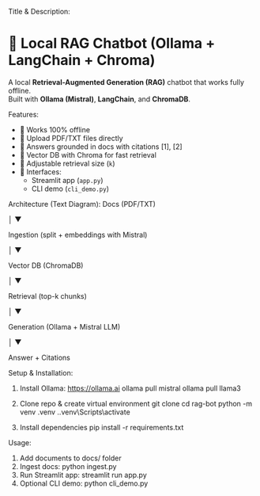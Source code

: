 Title & Description:
# 📄 Local RAG Chatbot (Ollama + LangChain + Chroma)
A local **Retrieval-Augmented Generation (RAG)** chatbot that works fully offline.  
Built with **Ollama (Mistral)**, **LangChain**, and **ChromaDB**.

Features:
- 🔹 Works 100% offline
- 🔹 Upload PDF/TXT files directly
- 🔹 Answers grounded in docs with citations [1], [2]
- 🔹 Vector DB with Chroma for fast retrieval
- 🔹 Adjustable retrieval size (`k`)
- 🔹 Interfaces:
  - Streamlit app (`app.py`)
  - CLI demo (`cli_demo.py`)

Architecture (Text Diagram):
Docs (PDF/TXT)

   │
   ▼
   
Ingestion (split + embeddings with Mistral)
   
   │
   ▼
   
Vector DB (ChromaDB)
   
   │
   ▼
   
Retrieval (top-k chunks)
   
   │
   ▼
   
Generation (Ollama + Mistral LLM)
   
   │
   ▼
   
Answer + Citations

Setup & Installation:
1. Install Ollama: https://ollama.ai
   ollama pull mistral
   ollama pull llama3

2. Clone repo & create virtual environment
   git clone <your-repo-url>
   cd rag-bot
   python -m venv .venv
   .\.venv\Scripts\activate

3. Install dependencies
   pip install -r requirements.txt

Usage:
1. Add documents to docs/ folder
2. Ingest docs: python ingest.py
3. Run Streamlit app: streamlit run app.py
4. Optional CLI demo: python cli_demo.py
